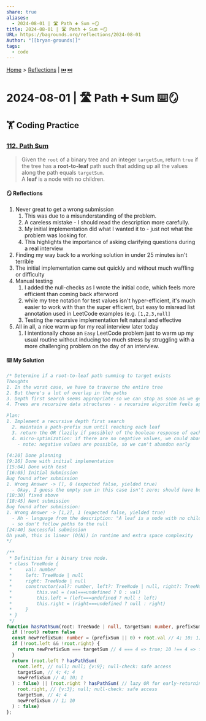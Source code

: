 ```yaml
---
share: true
aliases:
  - 2024-08-01 | 🛣️ Path ➕ Sum ⌨️🪞
title: 2024-08-01 | 🛣️ Path ➕ Sum ⌨️🪞
URL: https://bagrounds.org/reflections/2024-08-01
Author: "[[bryan-grounds]]"
tags:
  - code
---
```

[Home](../index.md) > [Reflections](./index.md) | [⏮️](./2024-07-27.md) [⏭️](./2024-08-04.md)  
# 2024-08-01 | 🛣️ Path ➕ Sum ⌨️🪞  
## 🏋 Coding Practice  
  
### [112. Path Sum](https://leetcode.com/problems/path-sum)  
> Given the `root` of a binary tree and an integer `targetSum`, return `true` if the tree has a **root-to-leaf** path such that adding up all the values along the path equals `targetSum`.  
> A **leaf** is a node with no children.  
  
#### 🪞 Reflections  
1. Never great to get a wrong submission  
    1. This was due to a misunderstanding of the problem.  
    2. A careless mistake - I should read the description more carefully.  
    3. My initial implementation did what I wanted it to - just not what the problem was looking for.  
    4. This highlights the importance of asking clarifying questions during a real interview  
2. Finding my way back to a working solution in under 25 minutes isn't terrible  
3. The initial implementation came out quickly and without much waffling or difficulty  
4. Manual testing  
    1. I added the null-checks as I wrote the initial code, which feels more efficient than coming back afterword  
    2. while my tree notation for test values isn't hyper-efficient, it's much easier to work with than the super efficient, but easy to misread list annotation used in LeetCode examples (e.g. `[1,2,3,null]`  
    3. Testing the recursive implementation felt natural and effective  
5. All in all, a nice warm up for my real interview later today  
    1. I intentionally chose an `Easy` LeetCode problem just to warm up my usual routine without inducing too much stress by struggling with a more challenging problem on the day of an interview.  
  
#### ⌨️ My Solution  
```ts  
/* Determine if a root-to-leaf path summing to target exists  
Thoughts  
1. In the worst case, we have to traverse the entire tree  
2. But there's a lot of overlap in the paths  
3. Depth first search seems appropriate so we can stop as soon as we get a match  
4. Trees are recursive data structures - a recursive algorithm feels appropriate  
  
Plan:  
1. Implement a recursive depth first search  
  2. maintain a path-prefix sum until reaching each leaf  
  3. return the OR (lazily if possible) of the boolean response of each child  
  4. micro-optimization: if there are no negative values, we could abandon a sub-tree when we surpass the target  
    - note: negative values are possible, so we can't abandon early  
  
[4:20] Done planning  
[9:16] Done with initial implementation  
[15:04] Done with test  
[16:05] Initial Submission  
Bug found after submission  
1. Wrong Answer -> [], 0 (expected false, yielded true)  
  - Okay, I guess the empty sum in this case isn't zero; should have been a clarifying question  
[18:30] fixed above  
[18:45] Next submission  
Bug found after submission:  
1. Wrong Answer -> [1,2], 1 (expected false, yielded true)  
  - Ah - language from the description: "A leaf is a node with no children"  
  - so don't follow paths to the null  
[24:40] Successful submission  
Oh yeah, this is linear (O(N)) in runtime and extra space complexity  
*/  
  
/**  
 * Definition for a binary tree node.  
 * class TreeNode {  
 *     val: number  
 *     left: TreeNode | null  
 *     right: TreeNode | null  
 *     constructor(val?: number, left?: TreeNode | null, right?: TreeNode | null) {  
 *         this.val = (val===undefined ? 0 : val)  
 *         this.left = (left===undefined ? null : left)  
 *         this.right = (right===undefined ? null : right)  
 *     }  
 * }  
 */  
function hasPathSum(root: TreeNode | null, targetSum: number, prefixSum: number | null = null): boolean { // null,4,4; {v:3},4,1; null, 4, 10; {v:9}, 4, 1; root={v:1,l:{v:9},r:{v:3}} targetSum=4  
  if (!root) return false  
  const newPrefixSum: number = (prefixSum || 0) + root.val // 4; 10; 1; null-check: safe access  
  if (!root.left && !root.right) {  
    return newPrefixSum === targetSum // 4 === 4 => true; 10 !== 4 => false  
  }  
  return (root.left ? hasPathSum(  
    root.left, // null; null; {v:9}; null-check: safe access  
    targetSum, // 4; 4; 4  
    newPrefixSum // 4; 10; 1  
  ) : false) || (root.right ? hasPathSum( // lazy OR for early-returning depth-first search  
    root.right, // {v:3}; null; null-check: safe access  
    targetSum, // 4; 4  
    newPrefixSum // 1; 10  
  ) : false)  
};  
```  
